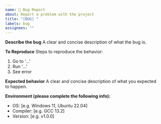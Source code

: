 ```yaml
---
name: 🐞 Bug Report
about: Report a problem with the project
title: "[BUG] "
labels: bug
assignees: ""
---
```


**Describe the bug**
A clear and concise description of what the bug is.

**To Reproduce**
Steps to reproduce the behavior:
1. Go to '...'
2. Run '...'
3. See error

**Expected behavior**
A clear and concise description of what you expected to happen.

**Environment (please complete the following info):**
- OS: [e.g. Windows 11, Ubuntu 22.04]
- Compiler: [e.g. GCC 13.2]
- Version: [e.g. v1.0.0]
